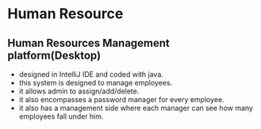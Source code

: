 # Human Resource
## Human Resources Management platform(Desktop)

- designed in IntelliJ IDE and coded with java.
- this system is designed to manage employees.
- it allows admin to assign/add/delete.
- it also encompasses a password manager for every employee.
- it also has a management side where each manager can see how many employees fall under him.
